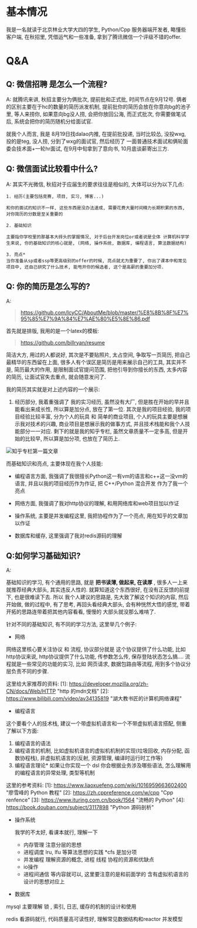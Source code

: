 <!--
 * @Author: your name
 * @Date: 2019-11-03 10:08:41
 * @LastEditTime: 2019-11-03 11:11:22
 * @LastEditors: Please set LastEditors
 * @Description: In User Settings Edit
 * @FilePath: /code_note/秋招/秋招Q&A.md
 -->
# 基本情况

我是一名就读于北京林业大学大四的学生, Python/Cpp 服务器端开发者, 略懂些客户端, 在秋招里, 凭借运气和一些准备, 拿到了腾讯微信一个评级不错的offer.

# Q&A

##  Q: 微信招聘 是怎么一个流程?

A: 就腾讯来讲, 秋招主要分为俩批次, 提前批和正式批, 时间节点在9月12号. 俩者的区别主要在于hc的数量的简历派发机制, 提前批你的简历会放在你意向bg的池子里, 等人来捞你, 如果意向bg没人捞, 会把你放回公海, 而正式批次, 你需要做笔试后, 系统会把你的简历随机分给面试官.

就我个人而言, 我是 8月19日找dalao内推, 在提前批投递, 当时比较怂, 没投wxg, 投的是teg, 没人捞, 分到了wxg的面试官, 然后经历了 一面普通技术面试和俩轮面委会技术面+一轮hr面试,  在9月中旬拿到了意向书, 10月底谈薪寄出三方.

## Q: 微信面试比较看中什么?

A: 其实不光微信, 秋招对于应届生的要求往往是相似的, 大体可以分为以下几点:

    1. 经历(主要包括竞赛, 项目, 实习, 博客...)

    和你的面试的知识不一样, 这些东西是没办法速成, 需要花费大量时间精力长期积累的东西, 对你简历的分数是至关重要的

    2. 基础知识

    主要指你学校里的那基本大砖头的掌握情况, 对于后台开发岗位or或者说是全体 计算机科学学生来说, 你的基础知识的核心就是, (网络, 操作系统, 数据库, 编程语言, 算法数据结构)

    3. 亮点*
    当你准备从sp或者ssp等更高级别的offer的时候, 亮点就尤为重要了, 你出了课本中和常见项目中, 还自己研究了什么技术, 能甩开你的候选者, 这个是高薪的重要加分项.

## Q: 你的简历是怎么写的?

A: 

> https://github.com/IcyCC/AboutMe/blob/master/%E8%8B%8F%E7%95%85%E7%9A%84%E7%AE%80%E5%8E%86.pdf

首先就是排版, 我用的是一个latex的模板:

> https://github.com/billryan/resume

简洁大方, 用过的人都说好, 其次是不要贴照片, 太占空间, 争取写一页简历, 把自己最精华的东西留在上面, 很多人有个误区是简历是用来展示自己的工具, 其实并不是, 简历最大的作用, 是限制面试官提问范围, 把他引导到你擅长的东西, 太多内容的简历, 让面试官失去重点, 就会随意发问了.


我的简历其实就是对上述内容的一个展示:

1. 经历部分, 我着重强调了 我的实习经历, 虽然没有大厂, 但是胜在开始的早并且能看出来成长性, 所以算是加分点, 放在了第一位.  其次是我的项目经验, 我的项目经验比较丰富, 分为个人的玩具 和 简单的商业项目, 个人的玩具主要是想展示我对技术的兴趣, 商业项目是想展示我的做事方式, 并且技术栈能和我个人技能部分一一对应. 剩下的就是我的知乎专栏, 虽然文章质量不一定多高, 但是开始的比较早, 所以算是加分项, 也放在了简历上.

![知乎专栏第一篇文章](https://i.loli.net/2019/11/01/8qVPxgIwUCr4FLt.png)


而基础知识和亮点, 主要体现在我个人技能:

* 编程语言方面, 我强调了我很擅长Python这一有vm的语言和c++这一没vm的语言, 并且以我的项目经历作为作证, 把 C++/Python 混合开发 作为了我一个亮点

* 网络方面, 我强调了我对http协议的理解, 和用网络库和web项目加以作证

* 操作系统, 主要是并发编程这里, 我把协程作为了一个亮点, 用在知乎的文章加以作证

* 数据库和缓存, 这里强调了我对redis源码的理解



## Q:如何学习基础知识?

A: 

基础知识的学习, 有个通用的思路, 就是 **把书读薄, 做起来, 在读厚** , 很多人一上来就推荐经典大部头, 其实违反人性的. 就算知道这个东西很好, 在没有正反馈的前提下, 也是很难读下去. 所以 我个人建议的思路是, 先大致了解这个知识的内容, 然后开始做, 做的过程中, 有了思考, 再回头看经典大部头, 会有种恍然大悟的感觉, 带着开拓的思路连带着把其他内容看看, 慢慢的 大部头就没那么难啃了.

针对不同的基础知识, 有不同的学习方法, 这里举几个例子:

* 网络 

网络这里核心要关注协议 和 流程,  协议部分就是 这个协议提供了什么功能, 比如http协议来说, http协议提供了什么功能, 传参数怎么传, 保存登陆状态怎么搞.... 流程就是一些常见的功能的实习, 比如 网页请求, 数据包路由等流程, 用到多个协议分层负责不同的步骤. 

这里给大家推荐的资料:
[1]: https://developer.mozilla.org/zh-CN/docs/Web/HTTP  "http 的mdn文档"
[2]: https://www.bilibili.com/video/av34135819 "湖大教书匠的计算机网络课程"

* 编程语言

这个要看个人的技术栈, 建议一个带虚拟机语言和一个不带虚拟机语言搭配, 侧重了解以下方面:

1. 编程语言的语法
2. 编程语言的机制, 比如虚拟机语言的虚拟机机制的实现(垃圾回收, 内存分配, 函数协程栈), 非虚拟机语言的(反射, 资源管理, 编译时运行时工作等)
3. 编程语言理论* 如果让你实现一个 dsl 你会根据业务涉及哪些语法, 怎么理解用的编程语言的异常处理, 类型等机制


这里的参考资料:
[1]: https://www.liaoxuefeng.com/wiki/1016959663602400  "廖雪峰的 Python 教程"
[2]: https://zh.cppreference.com/w/cpp "Cpp renfence"
[3]: https://www.ituring.com.cn/book/1564 "流畅的 Python"
[4]: https://book.douban.com/subject/3117898 "Python 源码剖析"


* 操作系统

    我学的不太好, 看课本就行, 理解一下 
    * 内存管理 注意分层的思想
    * 进程调度 lru, lfu 等算法思想的实践 *cfs 是加分项
    * 并发编程 理解资源的概念, 进程 线程 协程的资源和优缺点
    * io操作 
    * 进程间通信
    等内容就可以, 这里要注意的是和前面学的 含有虚拟机语言的设计的思想对应上


* 数据库

mysql 主要理解 锁 , 索引, 日志, 缓存的机制的设计和使用

redis 看源码就行, 代码质量高可读性好, 理解常见数据结构和reactor 并发模型
